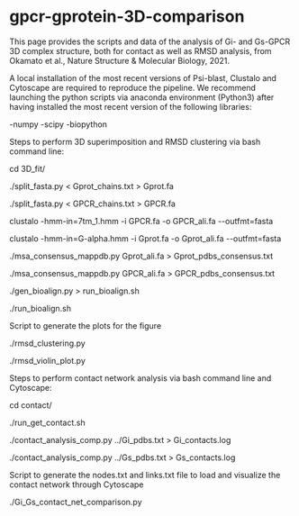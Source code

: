 # gpcr-gprotein-3D-comparison

This page provides the scripts and data of the analysis of Gi- and Gs-GPCR 3D complex structure, both for contact as well as RMSD analysis, from Okamato et al., Nature Structure & Molecular Biology, 2021.


A local installation of the most recent versions of Psi-blast, Clustalo and Cytoscape are required to reproduce the pipeline.
We recommend launching the python scripts via anaconda environment (Python3) after having installed the most recent version of the following libraries:

-numpy
-scipy
-biopython

Steps to perform 3D superimposition and RMSD clustering via bash command line:

cd 3D_fit/

./split_fasta.py < Gprot_chains.txt > Gprot.fa

./split_fasta.py < GPCR_chains.txt > GPCR.fa

clustalo -hmm-in=7tm_1.hmm -i GPCR.fa -o GPCR_ali.fa --outfmt=fasta

clustalo -hmm-in=G-alpha.hmm -i Gprot.fa -o Gprot_ali.fa --outfmt=fasta

./msa_consensus_mappdb.py Gprot_ali.fa > Gprot_pdbs_consensus.txt 

./msa_consensus_mappdb.py GPCR_ali.fa > GPCR_pdbs_consensus.txt 

./gen_bioalign.py > run_bioalign.sh 

./run_bioalign.sh

Script to generate the plots for the figure

./rmsd_clustering.py

./rmsd_violin_plot.py


Steps to perform contact network analysis via bash command line and Cytoscape:


cd contact/

./run_get_contact.sh

./contact_analysis_comp.py ../Gi_pdbs.txt > Gi_contacts.log

./contact_analysis_comp.py ../Gs_pdbs.txt > Gs_contacts.log


Script to generate the nodes.txt and links.txt file to load and visualize the contact network through Cytoscape

./Gi_Gs_contact_net_comparison.py



